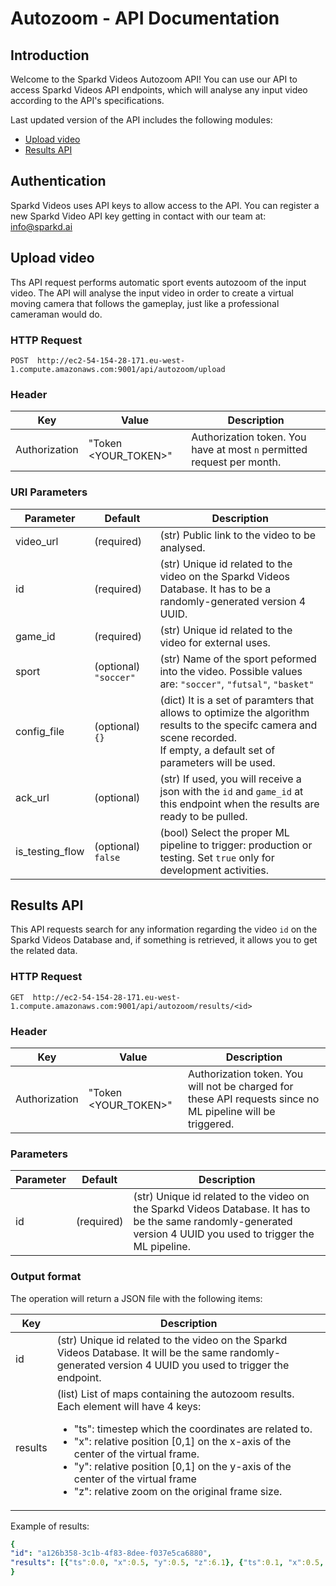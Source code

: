 # Autozoom - API Documentation


## Introduction


Welcome to the Sparkd Videos Autozoom API! You can use our API to access Sparkd Videos API endpoints, which will analyse any input video according to the API's specifications. 

Last updated version of the API includes the following modules:

- [Upload video](#autozoom)
- [Results API](#polling-api)

## Authentication

Sparkd Videos uses API keys to allow access to the API.
You can register a new Sparkd Video API key getting in contact with our team at: [info@sparkd.ai](mailto:info@sparkd.ai)

## Upload video

Ths API request performs automatic sport events autozoom of the input video. The API will analyse the input video in order to create a virtual moving camera that follows the gameplay, just like a professional cameraman would do.

### HTTP Request

`POST  http://ec2-54-154-28-171.eu-west-1.compute.amazonaws.com:9001/api/autozoom/upload`


### Header

|   Key	                    |Value 	                  | Description   	|
|---	                    |---	                      |---	            |
|   Authorization	        | "Token \<YOUR_TOKEN\>"         |   	Authorization token. You have at most ``n`` permitted request per month.           |

### URI Parameters

|   Parameter	        | Default 	                  | Description   	|
|---	                |---	                      |---	            |
|   video_url	        | (required)                  |   	(str) Public link to the video to be analysed.           |
|   id	                | (required)                  |   	 (str)     Unique id related to the video on the Sparkd Videos Database. It has to be a randomly-generated version 4 UUID.   |
|   game_id	            | (required)  	              |   	 (str)    Unique id related to the video for external uses.   |
|   sport	            | (optional) ``"soccer"``     |   (str)	Name of the sport peformed into the video. Possible values are: ``"soccer"``, ``"futsal"``, ``"basket"``          |
|   config_file      	|  (optional)	``{}``        | (dict) It is a set of paramters that allows to optimize the algorithm results to the specifc camera and scene recorded.<br>                                                                                      If empty, a default set of parameters will be used.	            |
|   ack_url	                |  (optional) 	              | (str) If used, you will receive a json with the ``id`` and ``game_id`` at this endpoint when the results are ready to be pulled.	|
|   is_testing_flow	    | (optional) ``false``        | (bool) Select the proper ML pipeline to trigger: production or testing. Set ``true`` only for development activities.  	|


## Results API

This API requests search for any information regarding the video ``id`` on the Sparkd Videos Database and, if something is retrieved, it allows you to get the related data.

### HTTP Request

`GET  http://ec2-54-154-28-171.eu-west-1.compute.amazonaws.com:9001/api/autozoom/results/<id>`

### Header

|   Key	                    |Value 	                  | Description   	|
|---	                    |---	                      |---	            |
|   Authorization	        | "Token \<YOUR_TOKEN\>"         |   	Authorization token. You will not be charged for these API requests since no ML pipeline will be triggered.      |


### Parameters

|   Parameter	        | Default 	                  | Description   	|
|---	                |---	                      |---	            |
|   id	                | (required)                  |   	 (str)     Unique id related to the video on the Sparkd Videos Database. It has to be the same randomly-generated version 4 UUID you used to trigger the ML pipeline.   |


### Output format

The operation will return a JSON file with the following items:

|   Key	        | Description   	|
|---	                |---	            |
|   id	                |   	 (str)     Unique id related to the video on the Sparkd Videos Database. It will be the same randomly-generated version 4 UUID you used to trigger the endpoint.   |
|   results	                |   	 (list)     List of maps containing the autozoom results. Each element will have 4 keys: <ul><li>"ts": timestep which the coordinates are related to.</li><li>"x": relative position [0,1] on the x-axis of the center of the virtual frame.</li><li>"y": relative position [0,1] on the y-axis of the center of the virtual frame</li><li>"z": relative zoom on the original frame size.</ul>   |

Example of results:<br>
```yaml
{
"id": "a126b358-3c1b-4f83-8dee-f037e5ca6880",
"results": [{"ts":0.0, "x":0.5, "y":0.5, "z":6.1}, {"ts":0.1, "x":0.5, "y":0.6, "z":6.2}]
}
